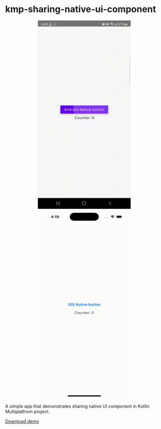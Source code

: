 # kmp-sharing-native-ui-component

<p align="center">
  <img width="296" height="600" src="https://github.com/raheemadamboev/kmp-sharing-native-ui-component/blob/main/extra/banner_android.gif" />
  <img width="296" height="600" src="https://github.com/raheemadamboev/kmp-sharing-native-ui-component/blob/main/extra/banner_ios.gif" />
</p>

A simple app that demonstrates sharing native UI component in Kotlin Multiplatfrom project.

[Download demo](https://github.com/raheemadamboev/kmp-sharing-native-ui-component/blob/main/extra/app-debug.apk)
